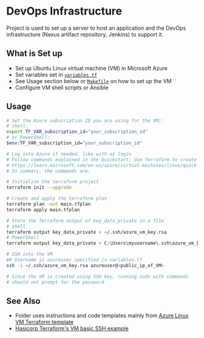 # DevOps Infrastructure

Project is used to set up a server to host an application and the DevOps infrastructure (Nexus artifact repository, Jenkins) to support it.

## What is Set up

- Set up Ubuntu Linux virtual machine (VM) in Microsoft Azure
 - Set variables set in [`variables.tf`](vm\variables.tf) 
  - See Usage section below or [`Makefile`](vm/Makefile) on how to set up the VM
- Configure VM shell scripts or Ansible

## Usage

```sh
# Set the Azure subscription ID you are using for the VM::
# shell:
export TF_VAR_subscription_id="your_subscription_id"
# or PowerShell:
$env:TF_VAR_subscription_id="your_subscription_id"

# Log into Azure if needed, like with az login
# Follow commands explained in the Quickstart: Use Terraform to create a Linux VM at
# https://learn.microsoft.com/en-us/azure/virtual-machines/linux/quick-create-terraform?tabs=azure-cli) guide that explains how to use the template
# In summary, the commands are:

# Initialize the terraform project
terraform init --upgrade

# Create and apply the terraform plan
terraform plan -out main.tfplan
terraform apply main.tfplan

# Store the Terraform output of key_data_private in a file
# shell
terraform output key_data_private > ~/.ssh/azure_vm_key.rsa
# PowerShell
terraform output key_data_private > C:\Users\myusername\.ssh\azure_vm_key.rsa

# SSH into the VM
## Username is azureuser specified in variables.tf
ssh -i ~/.ssh/azure_vm_key.rsa azureuser@<public_ip_of_VM>

# Since the VM is created using SSH key, running sudo with commands
# should not prompt for the password
```

## See Also

- Folder uses instructions and code templates mainly from [Azure Linux VM Terraform template](https://github.com/Azure/terraform/tree/master/quickstart/101-vm-with-infrastructure) 
- [Hasicorp Terraform's VM basic SSH example](https://github.com/hashicorp/terraform-provider-azurerm/tree/main/examples/virtual-machines/linux/basic-ssh)
 
